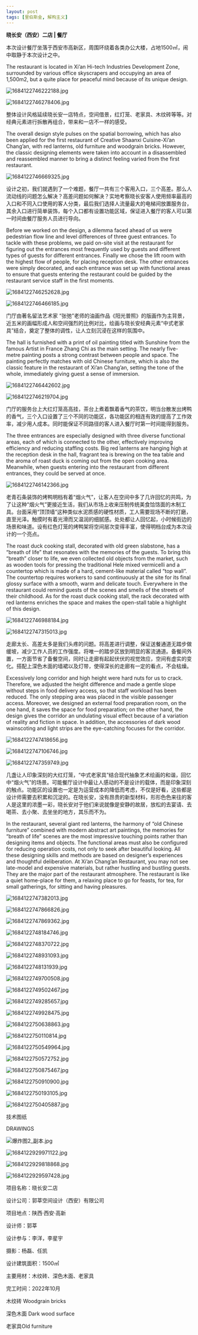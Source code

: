 ```yaml
---
layout: post
tags: [里伯斯金, 解构主义]
---
```


**晓长安（西安）二店 | 餐厅**

本次设计餐厅坐落于西安市高新区，周围环绕着各类办公大楼，占地1500㎡，闹中取静于本次设计之中。

The restaurant is located in Xi’an Hi-tech Industries Development Zone, surrounded by various office skyscrapers and occupying an area of 1,500m2, but a quite place for peaceful mind because of its unique design.

![1684122746222188.jpg](https://x.masterspace.cn/ueditor/php/upload/image/20230515/1684122746222188.jpg)

![1684122746278406.jpg](https://x.masterspace.cn/ueditor/php/upload/image/20230515/1684122746278406.jpg) 



整体设计风格延续晓长安一店特点，空间借景，红灯笼、老家具、木纹砖等等。对经典元素进行拆散再组合，带来和一店不一样的感受。

The overall design style pulses on the spatial borrowing, which has also been applied for the first restaurant of Creative Shaanxi Cuisine-Xi’an Chang’an, with red lanterns, old furniture and woodgrain bricks. However, the classic designing elements were taken into account in a disassembled and reassembled manner to bring a distinct feeling varied from the first restaurant.

![1684122746669325.jpg](https://x.masterspace.cn/ueditor/php/upload/image/20230515/1684122746669325.jpg) 



设计之初，我们就遇到了一个难题，餐厅一共有三个客用入口，三个高差。那么人流动线的问题怎么解决？高差问题如何解决？实地考察晓长安客人使用频率最高的入口和不同入口使用的客人分类，最后我们选择人流量最大的电梯间放置服务台，其余入口进行简单装饰，每个入口都有设置功能区域，保证进入餐厅的客人可以第一时间由餐厅服务人员进行导向。

Before we worked on the design, a dilemma faced ahead of us were pedestrian flow line and level differences of three guest entrances. To tackle with these problems, we paid on-site visit at the restaurant for figuring out the entrances most frequently used by guests and different types of guests for different entrances. Finally we chose the lift room with the highest flow of people, for placing reception desk. The other entrances were simply decorated, and each entrance was set up with functional areas to ensure that guests entering the restaurant could be guided by the restaurant service staff in the first moments.

![1684122746252628.jpg](https://x.masterspace.cn/ueditor/php/upload/image/20230515/1684122746252628.jpg)

![1684122746466185.jpg](https://x.masterspace.cn/ueditor/php/upload/image/20230515/1684122746466185.jpg) 



门厅由著名留法艺术家 “张弛”老师的油画作品《阳光普照》的版画作为主背景，近五米的画幅形成人和空间强烈的比例对比，绘画与晓长安经典元素“中式老家具”结合，奠定了整体的调性，让人立刻沉浸在这样的氛围中。

The hall is furnished with a print of oil painting titled with Sunshine from the famous Artist in France Zhang Chi as the main setting. The nearly five-metre painting posts a strong contrast between people and space. The painting perfectly matches with old Chinese furniture, which is also the classic feature in the restaurant of Xi’an Chang’an, setting the tone of the whole, immediately giving guest a sense of immersion.

![1684122746442602.jpg](https://x.masterspace.cn/ueditor/php/upload/image/20230515/1684122746442602.jpg)

![1684122746219704.jpg](https://x.masterspace.cn/ueditor/php/upload/image/20230515/1684122746219704.jpg) 



门厅的服务台上大红灯笼高高挂，茶台上煮着飘着香气的茶饮，明当台散发出烤鸭的香气，三个入口设置了三个不同的功能区，各功能区的相连有效的提高了工作效率，减少用人成本。同时能保证不同路径的客人进入餐厅时第一时间能得到服务。

The three entrances are especially designed with three diverse functional areas, each of which is connected to the other, effectively improving efficiency and reducing staffing costs. Big red lanterns are hanging high at the reception desk in the hall, fragrant tea is brewing on the tea table and the aroma of roast duck is coming out from the open cooking area. Meanwhile, when guests entering into the restaurant from different entrances, they could be served at once.

![1684122746142366.jpg](https://x.masterspace.cn/ueditor/php/upload/image/20230515/1684122746142366.jpg) 



老青石条装饰的烤鸭明档有着“烟火气”，让客人在空间中多了几许回忆的共鸣，为了让这种“烟火气”更接近生活，我们从市场上收来压制传统美食饸饹面的木制工具。台面采用“顶顶墙”这种类似水泥质感的硬性材质，工人需要现场不断的打磨，直至光泽。触摸时有着光滑而又温润的细腻感。处处都让人回忆起，小时候街边的场景和味道。设有红色灯笼的烤鸭架将空间层次变得丰富，使得明档台成为本次设计的一个亮点。

The roast duck cooking stall, decorated with old green slabstone, has a “breath of life” that resonates with the memories of the guests. To bring this “breath” closer to life, we even collected old objects from the market, such as wooden tools for pressing the traditional Hele mixed vermicelli and a countertop which is made of a hard, cement-like material called “top wall”. The countertop requires workers to sand continuously at the site for its final glossy surface with a smooth, warm and delicate touch. Everywhere in the restaurant could remind guests of the scenes and smells of the streets of their childhood. As for the roast duck cooking stall, the rack decorated with red lanterns enriches the space and makes the open-stall table a highlight of this design.

![1684122746988184.jpg](https://x.masterspace.cn/ueditor/php/upload/image/20230515/1684122746988184.jpg)

![1684122747315013.jpg](https://x.masterspace.cn/ueditor/php/upload/image/20230515/1684122747315013.jpg) 



走廊太长、高差太多是我们头疼的问题。将高差进行调整，保证送餐通道无踏步做缓坡，减少工作人员的工作强度。将唯一的踏步区放到明显的客流通道。备餐间外置，一方面节省了备餐空间，同时让走廊有起起伏伏的视觉效应，空间有虚实的变化。搭配上深色木面的墙裙以及灯带，使得深长的走廊有一定的看点，不会枯燥。

Excessively long corridor and high height were hard nuts for us to crack. Therefore, we adjusted the height difference and made a gentle slope without steps in food delivery access, so that staff workload has been reduced. The only stepping area was placed in the visible passenger access. Moreover, we designed an external food preparation room, on the one hand, it saves the space for food preparation; on the other hand, the design gives the corridor an undulating visual effect because of a variation of reality and fiction in space. In addition, the accessories of dark wood wainscoting and light strips are the eye-catching focuses for the corridor.

![1684122747418656.jpg](https://x.masterspace.cn/ueditor/php/upload/image/20230515/1684122747418656.jpg)

![1684122747106746.jpg](https://x.masterspace.cn/ueditor/php/upload/image/20230515/1684122747106746.jpg)

![1684122747359749.jpg](https://x.masterspace.cn/ueditor/php/upload/image/20230515/1684122747359749.jpg) 



几盏让人印象深刻的大红灯笼，“中式老家具”结合现代抽象艺术绘画的和谐，回忆中“烟火气”的场景。可能餐厅设计中最让人感动的不是设计的载体，而是印象深刻的触点。功能区的设置也一定是为运营成本的降低而考虑，不仅是好看，这些都是设计师需要去积累和沉淀的。在晓长安，没有昂贵的新型材料，形形色色来往的客人是这里的浓墨一彩，晓长安对于他们来说就像是安静的故居，放松的去宴请、去喝茶、去小聚、去坐坐的地方，其乐而不为。

In the restaurant, several giant red lanterns, the harmony of “old Chinese furniture” combined with modern abstract art paintings, the memories for “breath of life” scenes are the most impressive touching points rather than designing items and objects. The functional areas must also be configured for reducing operation costs, not only to seek after beautiful looking. All these designing skills and methods are based on designer’s experiences and thoughtful deliberation. At Xi’an Chang’an Restaurant, you may not see late-model and expensive materials, but rather hustling and bustling guests. They are the major part of the restaurant atmosphere. The restaurant is like a quiet home-place for them, a relaxing place to go for feasts, for tea, for small gatherings, for sitting and having pleasures.

![1684122747382013.jpg](https://x.masterspace.cn/ueditor/php/upload/image/20230515/1684122747382013.jpg)

![1684122747866826.jpg](https://x.masterspace.cn/ueditor/php/upload/image/20230515/1684122747866826.jpg)

![1684122747869362.jpg](https://x.masterspace.cn/ueditor/php/upload/image/20230515/1684122747869362.jpg)

![1684122748184746.jpg](https://x.masterspace.cn/ueditor/php/upload/image/20230515/1684122748184746.jpg)

![1684122748370722.jpg](https://x.masterspace.cn/ueditor/php/upload/image/20230515/1684122748370722.jpg)

![1684122748931093.jpg](https://x.masterspace.cn/ueditor/php/upload/image/20230515/1684122748931093.jpg)

![1684122748131939.jpg](https://x.masterspace.cn/ueditor/php/upload/image/20230515/1684122748131939.jpg)

![1684122749700508.jpg](https://x.masterspace.cn/ueditor/php/upload/image/20230515/1684122749700508.jpg)

![1684122749502467.jpg](https://x.masterspace.cn/ueditor/php/upload/image/20230515/1684122749502467.jpg)

![1684122749285657.jpg](https://x.masterspace.cn/ueditor/php/upload/image/20230515/1684122749285657.jpg)

![1684122749928475.jpg](https://x.masterspace.cn/ueditor/php/upload/image/20230515/1684122749928475.jpg)

![1684122750638863.jpg](https://x.masterspace.cn/ueditor/php/upload/image/20230515/1684122750638863.jpg)

![1684122750110814.jpg](https://x.masterspace.cn/ueditor/php/upload/image/20230515/1684122750110814.jpg)

![1684122750549964.jpg](https://x.masterspace.cn/ueditor/php/upload/image/20230515/1684122750549964.jpg)

![1684122750572752.jpg](https://x.masterspace.cn/ueditor/php/upload/image/20230515/1684122750572752.jpg)

![1684122750875467.jpg](https://x.masterspace.cn/ueditor/php/upload/image/20230515/1684122750875467.jpg)

![1684122750910900.jpg](https://x.masterspace.cn/ueditor/php/upload/image/20230515/1684122750910900.jpg)

![1684122750193105.jpg](https://x.masterspace.cn/ueditor/php/upload/image/20230515/1684122750193105.jpg)

![1684122750405887.jpg](https://x.masterspace.cn/ueditor/php/upload/image/20230515/1684122750405887.jpg) 



技术图纸

DRAWINGS

![爆炸图2_副本.jpg](https://x.masterspace.cn/ueditor/php/upload/image/20230515/1684122910239206.jpg)





![1684122929971122.jpg](https://x.masterspace.cn/ueditor/php/upload/image/20230515/1684122929971122.jpg)

![1684122929818868.jpg](https://x.masterspace.cn/ueditor/php/upload/image/20230515/1684122929818868.jpg)

![1684122929597428.jpg](https://x.masterspace.cn/ueditor/php/upload/image/20230515/1684122929597428.jpg) 



项目名称：晓长安二店

设计公司：郭莘空间设计（西安）有限公司

项目地点：陕西·西安·高新

设计师：郭莘

设计参与：李洋，李星宇

摄影：杨磊、任凯

设计建筑面积：1500㎡

主要用材：木纹砖、深色木面、老家具

完工时间：2022年10月

木纹砖 Woodgrain bricks

深色木面 Dark wood surface

老家具Old furniture 